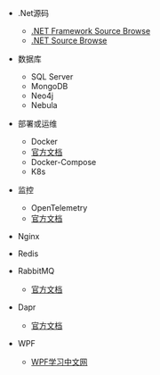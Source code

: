 * .Net源码
  * [.NET Framework Source Browse](https://referencesource.microsoft.com/ ".NET Framework 在线源码浏览")
  * [.NET Source Browse](https://source.dot.net// ".NET 在线源码浏览")

* 数据库
  * SQL Server
  * MongoDB
  * Neo4j
  * Nebula

* 部署或运维
  * Docker
  * [官方文档](https://docs.docker.com/get-started/overview/)
  * Docker-Compose
  * K8s

* 监控
  * OpenTelemetry
  * [官方文档](https://opentelemetry.io/docs/)

* Nginx

* Redis

* RabbitMQ
  * [官方文档](https://www.rabbitmq.com/docs)

* Dapr
  * [官方文档](https://docs.dapr.io/zh-hans/)

* WPF
  * [WPF学习中文网](https://www.wpfsoft.com/)
